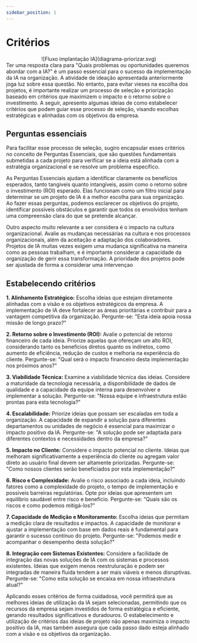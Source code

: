 ```yaml
---
sidebar_position: 1
---
```

# Critérios
<center>
![Fluxo implantação IA](diagrama-priorizar.svg)
</center>
Ter uma resposta clara para "Quais problemas ou oportunidades queremos abordar com a IA?" é um passo essencial para o sucesso da implementação da IA na organização. A atividade de ideação apresentada anteriormente joga luz sobre essa questão. No entanto, para evitar vieses na escolha dos projetos, é importante realizar um processo de seleção e priorização baseado em critérios que maximizem o impacto e o retorno sobre o investimento. A seguir, apresento algumas ideias de como estabelecer critérios que podem guiar esse processo de seleção, visando escolhas estratégicas e alinhadas com os objetivos da empresa.

## Perguntas essenciais
Para facilitar esse processo de seleção, sugiro encapsular esses critérios no conceito de Perguntas Essenciais, que são questões fundamentais submetidas a cada projeto para verificar se a ideia está alinhada com a estratégia organizacional e se resolve um problema específico.

As Perguntas Essenciais ajudam a identificar claramente os benefícios esperados, tanto tangíveis quanto intangíveis, assim como o retorno sobre o investimento (ROI) esperado. Elas funcionam como um filtro inicial para determinar se um projeto de IA é a melhor escolha para sua organização. Ao fazer essas perguntas, podemos esclarecer os objetivos do projeto, identificar possíveis obstáculos e garantir que todos os envolvidos tenham uma compreensão clara do que se pretende alcançar.

Outro aspecto muito relevante a ser considera é o impacto na cultura organizacional. Avalie as mudanças necessárias na cultura e nos processos organizacionais, além da aceitação e adaptação dos colaboradores. Projetos de IA muitas vezes exigem uma mudança significativa na maneira como as pessoas trabalham, e é importante considerar a capacidade da organização de gerir essa transformação. A prioridade dos projetos pode ser ajustada de forma a considerar uma intervençao 

## Estabelecendo critérios
**1. Alinhamento Estratégico:**
Escolha ideias que estejam diretamente alinhadas com a visão e os objetivos estratégicos da empresa. A implementação de IA deve fortalecer as áreas prioritárias e contribuir para a vantagem competitiva da organização. Pergunte-se: "Esta ideia apoia nossa missão de longo prazo?"

**2. Retorno sobre o Investimento (ROI):**
Avalie o potencial de retorno financeiro de cada ideia. Priorize aquelas que ofereçam um alto ROI, considerando tanto os benefícios diretos quanto os indiretos, como aumento de eficiência, redução de custos e melhoria na experiência do cliente. Pergunte-se: "Qual será o impacto financeiro desta implementação nos próximos anos?"

**3. Viabilidade Técnica:**
Examine a viabilidade técnica das ideias. Considere a maturidade da tecnologia necessária, a disponibilidade de dados de qualidade e a capacidade da equipe interna para desenvolver e implementar a solução. Pergunte-se: "Nossa equipe e infraestrutura estão prontas para esta tecnologia?"

**4. Escalabilidade:**
Priorize ideias que possam ser escaladas em toda a organização. A capacidade de expandir a solução para diferentes departamentos ou unidades de negócio é essencial para maximizar o impacto positivo da IA. Pergunte-se: "A solução pode ser adaptada para diferentes contextos e necessidades dentro da empresa?"

**5. Impacto no Cliente:**
Considere o impacto potencial no cliente. Ideias que melhoram significativamente a experiência do cliente ou agregam valor direto ao usuário final devem ser altamente priorizadas. Pergunte-se: "Como nossos clientes serão beneficiados por esta implementação?"

**6. Risco e Complexidade:**
Avalie o risco associado a cada ideia, incluindo fatores como a complexidade do projeto, o tempo de implementação e possíveis barreiras regulatórias. Opte por ideias que apresentem um equilíbrio saudável entre risco e benefício. Pergunte-se: "Quais são os riscos e como podemos mitigá-los?"

**7. Capacidade de Medição e Monitoramento:**
Escolha ideias que permitam a medição clara de resultados e impactos. A capacidade de monitorar e ajustar a implementação com base em dados reais é fundamental para garantir o sucesso contínuo do projeto. Pergunte-se: "Podemos medir e acompanhar o desempenho desta solução?"

**8. Integração com Sistemas Existentes:**
Considere a facilidade de integração das novas soluções de IA com os sistemas e processos existentes. Ideias que exigem menos reestruturação e podem ser integradas de maneira fluida tendem a ser mais viáveis e menos disruptivas. Pergunte-se: "Como esta solução se encaixa em nossa infraestrutura atual?"

Aplicando esses critérios de forma cuidadosa, você permitirá que as melhores ideias de utilização da IA sejam selecionadas, permitindo que os recursos da empresa sejam investidos de forma estratégica e eficiente, gerando resultados significativos e duradouros. O estabelecimento e utilização de critérios das ideias de projeto não apenas maximiza o impacto positivo da IA, mas também assegura que cada passo dado esteja alinhado com a visão e os objetivos da organização.
